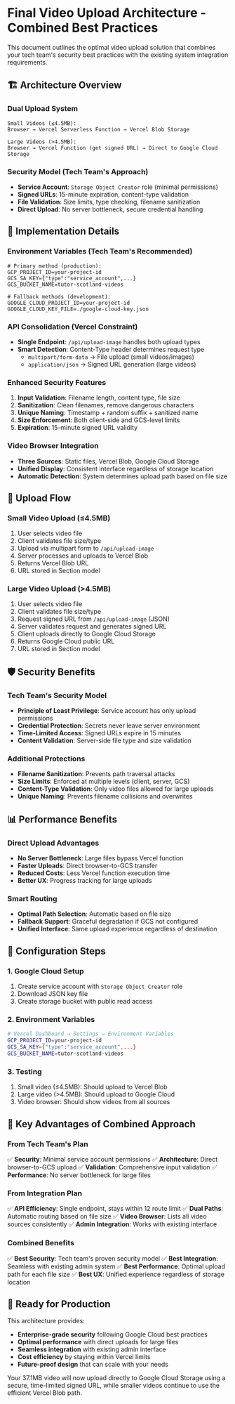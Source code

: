 # Final Video Upload Architecture - Combined Best Practices

This document outlines the optimal video upload solution that combines your tech team's security best practices with the existing system integration requirements.

## 🏗️ **Architecture Overview**

### **Dual Upload System**
```
Small Videos (≤4.5MB):
Browser → Vercel Serverless Function → Vercel Blob Storage

Large Videos (>4.5MB):
Browser → Vercel Function (get signed URL) → Direct to Google Cloud Storage
```

### **Security Model (Tech Team's Approach)**
- **Service Account**: `Storage Object Creator` role (minimal permissions)
- **Signed URLs**: 15-minute expiration, content-type validation
- **File Validation**: Size limits, type checking, filename sanitization
- **Direct Upload**: No server bottleneck, secure credential handling

## 🔧 **Implementation Details**

### **Environment Variables (Tech Team's Recommended)**
```env
# Primary method (production):
GCP_PROJECT_ID=your-project-id
GCS_SA_KEY={"type":"service_account",...}
GCS_BUCKET_NAME=tutor-scotland-videos

# Fallback methods (development):
GOOGLE_CLOUD_PROJECT_ID=your-project-id
GOOGLE_CLOUD_KEY_FILE=./google-cloud-key.json
```

### **API Consolidation (Vercel Constraint)**
- **Single Endpoint**: `/api/upload-image` handles both upload types
- **Smart Detection**: Content-Type header determines request type
  - `multipart/form-data` → File upload (small videos/images)
  - `application/json` → Signed URL generation (large videos)

### **Enhanced Security Features**
1. **Input Validation**: Filename length, content type, file size
2. **Sanitization**: Clean filenames, remove dangerous characters
3. **Unique Naming**: Timestamp + random suffix + sanitized name
4. **Size Enforcement**: Both client-side and GCS-level limits
5. **Expiration**: 15-minute signed URL validity

### **Video Browser Integration**
- **Three Sources**: Static files, Vercel Blob, Google Cloud Storage
- **Unified Display**: Consistent interface regardless of storage location
- **Automatic Detection**: System determines upload path based on file size

## 🔄 **Upload Flow**

### **Small Video Upload (≤4.5MB)**
1. User selects video file
2. Client validates file size/type
3. Upload via multipart form to `/api/upload-image`
4. Server processes and uploads to Vercel Blob
5. Returns Vercel Blob URL
6. URL stored in Section model

### **Large Video Upload (>4.5MB)**
1. User selects video file
2. Client validates file size/type
3. Request signed URL from `/api/upload-image` (JSON)
4. Server validates request and generates signed URL
5. Client uploads directly to Google Cloud Storage
6. Returns Google Cloud public URL
7. URL stored in Section model

## 🛡️ **Security Benefits**

### **Tech Team's Security Model**
- **Principle of Least Privilege**: Service account has only upload permissions
- **Credential Protection**: Secrets never leave server environment
- **Time-Limited Access**: Signed URLs expire in 15 minutes
- **Content Validation**: Server-side file type and size validation

### **Additional Protections**
- **Filename Sanitization**: Prevents path traversal attacks
- **Size Limits**: Enforced at multiple levels (client, server, GCS)
- **Content-Type Validation**: Only video files allowed for large uploads
- **Unique Naming**: Prevents filename collisions and overwrites

## 📊 **Performance Benefits**

### **Direct Upload Advantages**
- **No Server Bottleneck**: Large files bypass Vercel function
- **Faster Uploads**: Direct browser-to-GCS transfer
- **Reduced Costs**: Less Vercel function execution time
- **Better UX**: Progress tracking for large uploads

### **Smart Routing**
- **Optimal Path Selection**: Automatic based on file size
- **Fallback Support**: Graceful degradation if GCS not configured
- **Unified Interface**: Same upload experience regardless of destination

## 🔧 **Configuration Steps**

### **1. Google Cloud Setup**
1. Create service account with `Storage Object Creator` role
2. Download JSON key file
3. Create storage bucket with public read access

### **2. Environment Variables**
```bash
# Vercel Dashboard → Settings → Environment Variables
GCP_PROJECT_ID=your-project-id
GCS_SA_KEY={"type":"service_account",...}
GCS_BUCKET_NAME=tutor-scotland-videos
```

### **3. Testing**
1. Small video (≤4.5MB): Should upload to Vercel Blob
2. Large video (>4.5MB): Should upload to Google Cloud
3. Video browser: Should show videos from all sources

## 🎯 **Key Advantages of Combined Approach**

### **From Tech Team's Plan**
✅ **Security**: Minimal service account permissions
✅ **Architecture**: Direct browser-to-GCS upload
✅ **Validation**: Comprehensive input validation
✅ **Performance**: No server bottleneck for large files

### **From Integration Plan**
✅ **API Efficiency**: Single endpoint, stays within 12 route limit
✅ **Dual Paths**: Automatic routing based on file size
✅ **Video Browser**: Lists all video sources consistently
✅ **Admin Integration**: Works with existing interface

### **Combined Benefits**
✅ **Best Security**: Tech team's proven security model
✅ **Best Integration**: Seamless with existing admin system
✅ **Best Performance**: Optimal upload path for each file size
✅ **Best UX**: Unified experience regardless of storage location

## 🚀 **Ready for Production**

This architecture provides:
- **Enterprise-grade security** following Google Cloud best practices
- **Optimal performance** with direct uploads for large files
- **Seamless integration** with existing admin interface
- **Cost efficiency** by staying within Vercel limits
- **Future-proof design** that can scale with your needs

Your 37.1MB video will now upload directly to Google Cloud Storage using a secure, time-limited signed URL, while smaller videos continue to use the efficient Vercel Blob path.
